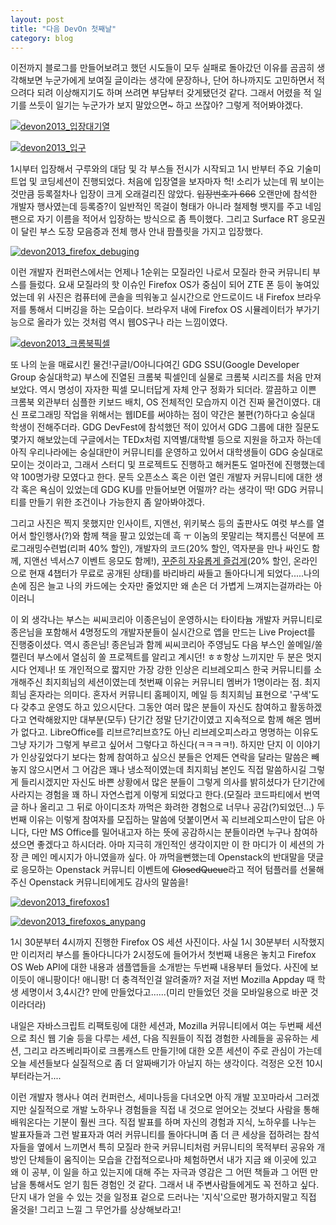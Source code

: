 ```yaml
---
layout: post
title: "다음 DevOn 첫째날"
category: blog
---
```


이전까지 블로그를 만들어보려고 했던 시도들이 모두 실패로 돌아갔던 이유를 곰곰히 생각해보면 누군가에게 보여질 글이라는 생각에 문장하나, 단어 하나까지도 고민하면서 적으려다 되려 이상해지기도 하며 쓰려면 부담부터 갖게됐던것 같다. 그래서 어렸을 적 일기를 쓰듯이 일기는 누군가가 보지 말았으면~ 하고 쓰잖아? 그렇게 적어봐야겠다.

<a href="http://thechunsik.files.wordpress.com/2013/10/2013-10-26-12-57-15-e1382799219375.jpg"><img class="size-large wp-image-259" src="http://thechunsik.files.wordpress.com/2013/10/2013-10-26-12-57-15-e1382799219375.jpg?w=800" alt="devon2013_입장대기열" /></a>

<a href="http://thechunsik.files.wordpress.com/2013/10/2013-10-26-13-06-45.jpg"><img class="size-large wp-image-260" src="http://thechunsik.files.wordpress.com/2013/10/2013-10-26-13-06-45.jpg?w=800" alt="devon2013_입구" /></a>

1시부터 입장해서 구루와의 대담 및 각 부스들 전시가 시작되고 1시 반부터 주요 기술미트업 및 코딩세션이 진행되었다. 처음에 입장열을 보자마자 헉! 소리가 났는데 뭐 보이는 것만큼 등록절차나 입장이 크게 오래걸리진 않았다. <span style="color: #333333;"><del>입장번호가 666</del></span> 오랜만에 참석한 개발자 행사였는데 등록증?이 일반적인 목걸이 형태가 아니라 철제형 뱃지를 주고 네임팬으로 자기 이름을 적어서 입장하는 방식으로 좀 특이했다. 그리고 Surface RT 응모권이 달린 부스 도장 모음증과 전체 행사 안내 팜플릿을 가지고 입장했다.

<a href="http://thechunsik.files.wordpress.com/2013/10/2013-10-26-13-24-19.jpg"><img class="size-medium wp-image-261" src="http://thechunsik.files.wordpress.com/2013/10/2013-10-26-13-24-19.jpg?w=800" alt="devon2013_firefox_debuging" /></a>

이런 개발자 컨퍼런스에서는 언제나 1순위는 모질라인 나로서 모질라 한국 커뮤니티 부스를 들렀다. 요새 모질라의 핫 이슈인 Firefox OS가 중심이 되어 ZTE 폰 등이 놓여있었는데 위 사진은 컴퓨터에 콘솔을 띄워놓고 실시간으로 안드로이드 내 Firefox 브라우저를 통해서 디버깅을 하는 모습이다. 브라우저 내에 Firefox OS 시뮬레이터가 부가기능으로 올라가 있는 것처럼 역시 웹OS구나 라는 느낌이였다.

<a href="http://thechunsik.files.wordpress.com/2013/10/2013-10-26-16-13-08-2.jpg"><img class="size-large wp-image-268" src="http://thechunsik.files.wordpress.com/2013/10/2013-10-26-16-13-08-2.jpg?w=768" alt="devon2013_크롬북픽셀" /></a>

또 나의 눈을 매료시킨 물건!구글I/O아니다여긴 GDG SSU(Google Developer Group 숭실대학교) 부스에 진열된 크롬북 픽셀인데 실물로 크롬북 시리즈를 처음 만져보았다. 역시 명성이 자자한 픽셀 모니터답게 자체 안구 정화가 되더라. 깔끔하고 이쁜 크롬북 외관부터 심플한 키보드 배치, OS 전체적인 모습까지 이건 진짜 물건이였다. 대신 프로그래밍 작업을 위해서는 웹IDE를 써야하는 점이 약간은 불편(?)하다고 숭실대 학생이 전해주더라. GDG DevFest에 참석했던 적이 있어서 GDG 그룹에 대한 질문도 몇가지 해보았는데 구글에서는 TEDx처럼 지역별/대학별 등으로 지원을 하고자 하는데 아직 우리나라에는 숭실대만이 커뮤니티를 운영하고 있어서 대학생들이 GDG 숭실대로 모이는 것이라고, 그래서 스터디 및 프로젝트도 진행하고 해커톤도 얼마전에 진행했는데 약 100명가량 모였다고 한다. 문득 오픈소스 혹은 이런 열린 개발자 커뮤니티에 대한 생각 혹은 욕심이 있었는데 GDG KU를 만들어보면 어떨까? 라는 생각이 딱! GDG 커뮤니티를 만들기 위한 조건이나 가능한지 좀 알아봐야겠다.

그리고 사진은 찍지 못했지만 인사이트, 지앤선, 위키북스 등의 출판사도 여럿 부스를 열어서 할인행사(?)와 함께 책을 팔고 있었는데 흑
ㅜ 이놈의 못말리는 책지름신 덕분에 프로그래밍수련법(리퍼 40% 할인), 개발자의 코드(20% 할인, 역자분을 만나 싸인도 함께, 지앤선 넥서스7 이벤트 응모도 함께!), <a href="http://osdi.insightbook.co.kr/" target="_new">꾸준히 자유롭게 즐겁게</a>(20% 할인, 온라인으로 현재 4챕터가 무료로 공개된 상태)를 바리바리 싸들고 돌아다니게 되었다.....나의 손에 짐은 늘고 나의 카드에는 숫자만 줄었지만 왜 손은 더 가볍게 느껴지는걸까라는 아이러니

이 외 생각나는 부스는 씨씨코리아 이종은님이 운영하시는 타이타늄 개발자 커뮤니티로 종은님을 포함해서 4명정도의 개발자분들이 실시간으로 앱을 만드는 Live Project를 진행중이셨다. 역시 종은님! 종은님과 함께 씨씨코리아 주영님도 다음 부스인 쏠메일/쏠캘린더 부스에서 열심히 쏠 프로젝트를 알리고 계시던! ㅎㅎ항상 느끼지만 두 분은 멋지시다 언제나! 또 개인적으로 짧지만 가장 강한 인상은 리브레오피스 한국 커뮤니티를 소개해주신 최지희님의 세션이였는데 첫번째 이유는 커뮤니티 멤버가 1명이라는 점. 최지희님 혼자라는 의미다. 혼자서 커뮤니티 홈페이지, 메일 등 최지희님 표현으로 '구색'도 다 갖추고 운영도 하고 있으시단다. 그동안 여러 많은 분들이 자신도 참여하고 활동하겠다고 연락해왔지만 대부분(모두) 단기간 정말 단기간이였고 지속적으로 함께 해온 멤버가 없다고. LibreOffice를 리브르?리브흐?도 아닌 리브레오피스라고 명명하는 이유도 그냥 자기가 그렇게 부르고 싶어서 그렇다고 하신다(ㅋㅋㅋㅋ!). 하지만 단지 이 이야기가 인상깊었다기 보다는 함께 참여하고 싶으신 분들은 언제든 연락을 달라는 말씀은 빼놓지 않으시면서 그 어감은 꽤나 냉소적이였는데 최지희님 본인도 직접 말씀하시길 그렇게 들리시겠지만 자신도 바쁜 상황에서 많은 분들이 그렇게 의사를 밝히셨다가 단기간에 사라지는 경험을 꽤 하니 자연스럽게 이렇게 되었다고 한다.(모질라 코드파티에서 번역글 하나 올리고 그 뒤로 아이디조차 까먹은 화려한 경험으로 너무나 공감(?)되었던...) 두번째 이유는 이렇게 참여자를 모집하는 말씀에 덧붙이면서 꼭 리브레오피스만이 답은 아니다, 다만 MS Office를 밀어내고자 하는 뜻에 공감하시는 분들이라면 누구나 참여하셨으면 좋겠다고 하시더라. 아마 지극히 개인적인 생각이지만 이 한 마디가 이 세션의 가장 큰 메인 메시지가 아니였을까 싶다. 아 까먹을뻔했는데 Openstack의 반대말을 댓글로 응모하는 Openstack 커뮤니티 이벤트에 <del>ClosedQueue</del>라고 적어 텀플러를 선물해주신 Openstack 커뮤니티에게도 감사의 말씀을!

<a href="http://thechunsik.files.wordpress.com/2013/10/2013-10-26-14-09-40.jpg"><img class="size-large wp-image-263" src="http://thechunsik.files.wordpress.com/2013/10/2013-10-26-14-09-40.jpg?w=800" alt="devon2013_firefoxos1" /></a>

<a href="http://thechunsik.files.wordpress.com/2013/10/2013-10-26-14-34-20.jpg"><img class="size-large wp-image-266" src="http://thechunsik.files.wordpress.com/2013/10/2013-10-26-14-34-20.jpg?w=800" alt="devon2013_firefoxos_anypang" /></a>

1시 30분부터 4시까지 진행한 Firefox OS 세션 사진이다. 사실 1시 30분부터 시작했지만 이리저리 부스를 돌아다니다가 2시정도에 들어가서 첫번째 내용은 놓치고 Firefox OS Web API에 대한 내용과 샘플앱들을 소개받는 두번째 내용부터 들었다. 사진에 보이듯이 애니팡이다! 애니팡! 더 충격적인걸 알려줄까? 저걸 저번 Mozilla Appday 때 학생 세명이서 3,4시간? 만에 만들었다고......(미리 만들었던 것을 모바일용으로 바꾼 것이라더라)

내일은 자바스크립트 리팩토링에 대한 세션과, Mozilla 커뮤니티에서 여는 두번째 세션으로 최신 웹 기술 등을 다루는 세션, 다음 직원들이 직접 경험한 사례들을 공유하는 세션, 그리고 라즈베리파이로 크롬캐스트 만들기!에 대한 오픈 세션이 주로 관심이 가는데 오늘 세션들보다 실질적으로 좀 더 알짜배기가 아닐지 하는 생각이다. 걱정은 오전 10시부터라는거....

이런 개발자 행사나 여러 컨퍼런스, 세미나등을 다녀오면 아직 개발 꼬꼬마라서 그러겠지만 실질적으로 개발 노하우나 경험들을 직접 내 것으로 얻어오는 것보다 사람을 통해 배워온다는 기분이 훨씬 크다. 직접 발표를 하며 자신의 경험과 지식, 노하우를 나누는 발표자들과 그런 발표자과 여러 커뮤니티를 돌아다니며 좀 더 큰 세상을 접하려는 참석자들을 옆에서 느끼면서 특히 모질라 한국 커뮤니티처럼 커뮤니티의 목적부터 공유와 개방인 단체들이 움직이는 모습을 간접적으로나마 체험하면서 내가 지금 왜 이곳에 있고 왜 이 공부, 이 일을 하고 있는지에 대해 주는 자극과 영감은 그 어떤 책들과 그 어떤 만남을 통해서도 얻기 힘든 경험인 것 같다. 그래서 내 주변사람들에게도 꼭 전하고 싶다. 단지 내가 얻을 수 있는 것을 일정표 겉으로 드러나는 '지식'으로만 평가하지말고 직접 올것을! 그리고 느낄 그 무언가를 상상해보라고!
